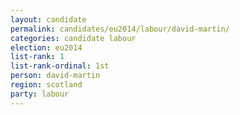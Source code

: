 ```yaml
---
layout: candidate
permalink: candidates/eu2014/labour/david-martin/
categories: candidate labour
election: eu2014
list-rank: 1
list-rank-ordinal: 1st
person: david-martin
region: scotland
party: labour
---
```

